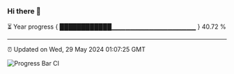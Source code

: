 ### Hi there 👋

⏳ Year progress { ████████████▁▁▁▁▁▁▁▁▁▁▁▁▁▁▁▁▁▁ } 40.72 %

---

⏰ Updated on Wed, 29 May 2024 01:07:25 GMT

![Progress Bar CI](https://github.com/liununu/liununu/workflows/Progress%20Bar%20CI/badge.svg)
